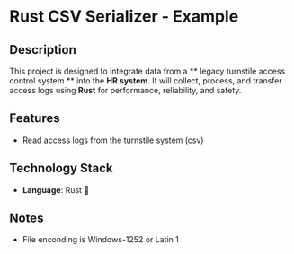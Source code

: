 # Rust CSV Serializer - Example

## Description
This project is designed to integrate data from a ** legacy turnstile access control system ** into the **HR system**. It will collect, process, and transfer access logs using **Rust** for performance, reliability, and safety.

## Features
- Read access logs from the turnstile system (csv)
<!-- - Process and format data for compatibility with Datamace
- Securely transmit data to the HR system
- Ensure real-time or scheduled synchronization
- Handle errors and retries for robust operation -->

## Technology Stack
- **Language**: Rust 🦀
<!-- - **Database**: (e.g., PostgreSQL, SQLite, or another suitable option)
- **Communication**: REST API, gRPC, or message queues (TBD)
- **Logging & Monitoring**: (e.g., `log` crate, Prometheus, Grafana) -->

## Notes
- File enconding is Windows-1252 or Latin 1
 
<!-- ## Installation
1. Clone this repository:
   ```sh
   git clone https://github.com/your-username/catraca-datamace-integration.git
   cd catraca-datamace-integration -->
